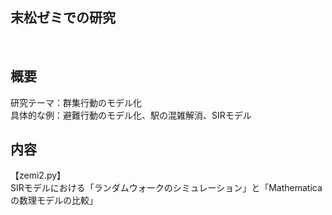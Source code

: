 ## 末松ゼミでの研究
<br>  

## 概要
研究テーマ：群集行動のモデル化<br>
具体的な例：避難行動のモデル化、駅の混雑解消、SIRモデル<br>

## 内容
【zemi2.py】<br>
SIRモデルにおける「ランダムウォークのシミュレーション」と「Mathematicaの数理モデルの比較」
